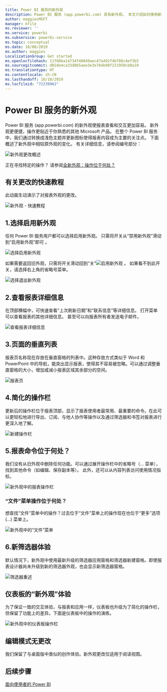 ```yaml
---
title: Power BI 服务的新外观
description: Power BI 服务 (app.powerbi.com) 具有新外观。 本文介绍如何使用新外观导航报表。
author: maggiesMSFT
manager: kfile
ms.reviewer: ''
ms.service: powerbi
ms.subservice: powerbi-service
ms.topic: conceptual
ms.date: 10/08/2019
ms.author: maggies
LocalizationGroup: Get started
ms.openlocfilehash: 11f60ba14734f40849aec47a492f4bf80c4ef3b5
ms.sourcegitcommit: d02de4ca33d865aee3e3e764b98f221950cb0a10
ms.translationtype: HT
ms.contentlocale: zh-CN
ms.lasthandoff: 10/10/2019
ms.locfileid: "72239962"
---
```

# <a name="the-new-look-of-the-power-bi-service"></a>Power BI 服务的新外观

Power BI 服务 (app.powerbi.com) 的新外观使报表查看和交互更加容易。 新外观更便捷，操作更贴近于你熟悉的其他 Microsoft 产品。 在整个 Power BI 服务中，我们通过转换成浅色主题并更新图标使得报表内容成为主要的关注点。 下面概述了新外观中相较原外观的变化。 有关详细信息，请参阅编号部分：

![新外观更改概述](media/service-new-look/power-bi-new-look-changes.png)

正在寻找特定的操作？ 请参阅[全新外观：操作位于何处？](service-new-look-where-actions.md)

## <a name="quick-tour-of-the-changes"></a>有关更改的快速教程

此动画生动演示了对报表外观的更改。

![新外观 - 快速教程](media/service-new-look/power-bi-new-look-quick-tour.gif)

## <a name="1-opt-in-to-the-new-look"></a>1.选择启用新外观

任何 Power BI 服务用户都可以选择启用新外观。 只需将开关从“禁用新外观”滑动到“启用新外观”即可   。

![选择启用新外观](media/service-new-look/power-bi-new-look-off.png)

如果需要返回旧外观，只需将开关滑动回到“关”![启用新外观](media/service-new-look/power-bi-new-look-toggle-on.png)  。 如果看不到此开关，请选择右上角的省略号菜单。

![选择退出新外观](media/service-new-look/power-bi-new-look-on.png)

## <a name="2-view-report-details"></a>2.查看报表详细信息 

在顶部横幅中，可快速查看“上次刷新日期”和“联系信息”等详细信息。  打开菜单可以查看报表的其他详细信息。 甚至可以向报表所有者发送电子邮件。

![查看报表详细信息](media/service-new-look/power-bi-new-look-metadata.png)

## <a name="3-vertical-list-of-pages"></a>3.页面的垂直列表 
报表页名称现在存放在垂直窗格的列表中。这种存放方式类似于 Word 和 PowerPoint 中的导航，能突出显示报表，使得其不容易被忽略。可以通过调整垂直窗格的大小，增加或减小报表区域其余部分的空间。

![报表页](media/service-new-look/power-bi-new-look-report-pages.png)

## <a name="4-simplified-action-bar"></a>4.简化的操作栏 

更新后的操作栏位于报表顶部，显示了报表使用者最常用、最重要的命令。在此可以更轻松地进行导出、订阅、与他人协作等操作以及通过筛选器和书签对报表进行更深入地了解。

![新建操作栏](media/service-new-look/power-bi-new-look-action-bar.png)

## <a name="5-where-are-the-report-commands"></a>5.报表命令位于何处？

我们没有从旧外观中删除任何功能。可以通过展开操作栏中的省略号（... 菜单），找到其他命令（如编辑、保存副本等）。 此外，还可以从内容列表访问使用情况指标。

![新外观中的报表操作栏](media/service-new-look/power-bi-report-action-bar-new-look.gif)

### <a name="where-are-file-menu-actions"></a>“文件”菜单操作位于何处？

想查找“文件”菜单中的操作？过去位于“文件”菜单上的操作现在也位于“更多”选项 (...) 菜单上。

![新外观中的“文件”菜单](media/service-new-look/power-bi-file-menu-new-look.gif)

## <a name="6-new-filter-experience"></a>6.新筛选器体验

默认情况下，新外观中使用最新升级的筛选器应用窗格和筛选器新建窗格。即使报表设计器尚未升级到新的筛选器外观，也会显示新筛选器窗格。

![筛选器重述](media/service-new-look/power-bi-new-look-filters.png)

## <a name="dashboard-new-look-experience"></a>仪表板的“新外观”体验 

为了保证一致的交互体验，与报表和应用一样，仪表板也升级为了简化的操作栏，但保留了功能上的差异。下面是仪表板中的操作的演练。
 
![新外观中的仪表板操作栏](media/service-new-look/power-bi-dashboard-action-bar-new-look.gif)

## <a name="no-changes-to-edit-mode"></a>编辑模式无更改 

我们保留了与桌面版中类似的创作体验。新外观更改仅适用于阅读视图。

## <a name="next-steps"></a>后续步骤

[面向使用者的 Power BI](consumer/end-user-consumer.md)
